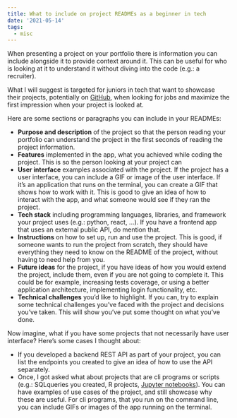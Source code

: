 ```yaml
---
title: What to include on project READMEs as a beginner in tech
date: '2021-05-14'
tags:
  - misc
---
```


When presenting a project on your portfolio there is information you can include alongside it to provide context around it. This can be useful for who is looking at it to understand it without diving into the code (e.g.: a recruiter).

What I will suggest is targeted for juniors in tech that want to showcase their projects, potentially on [GitHub](https://github.com/), when looking for jobs and maximize the first impression when your project is looked at.

Here are some sections or paragraphs you can include in your READMEs:
* **Purpose and description** of the project so that the person reading your portfolio can understand the project in the first seconds of reading the project information.
* **Features** implemented in the app, what you achieved while coding the project. This is so the person looking at your project can 
* **User interface** examples associated with the project. If the project has a user interface, you can include a GIF or image of the user interface. If it’s an application that runs on the terminal, you can create a GIF that shows how to work with it. This is good to give an idea of how to interact with the app, and what someone would see if they ran the project.
* **Tech stack** including programming languages, libraries, and framework your project uses (e.g.: python, react, ...). If you have a frontend app that uses an external public API, do mention that.
* **Instructions** on how to set up, run and use the project. This is good, if someone wants to run the project from scratch, they should have everything they need to know on the README of the project, without having to need help from you.
* **Future ideas** for the project, if you have ideas of how you would extend the project, include them, even if you are not going to complete it. This could be for example, increasing tests coverage, or using a better application architecture, implementing login functionality, etc.
* **Technical challenges** you’d like to highlight. If you can, try to explain some technical challenges you’ve faced with the project and decisions you’ve taken. This will show you’ve put some thought on what you’ve done.

Now imagine, what if you have some projects that not necessarily have user interface? Here’s some cases I thought about:
* If you developed a backend REST API as part of your project, you can list the endpoints you created to give an idea of how to use the API separately.
* Once, I got asked what about projects that are cli programs or scripts (e.g.: SQLqueries you created, R projects, [Jupyter notebooks](https://jupyter.org/)). You can have examples of use cases of the project, and still showcase why these are useful. For cli programs, that you run on the command line, you can include GIFs or images of the app running on the terminal.
